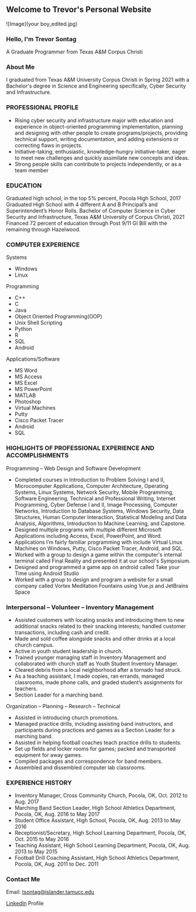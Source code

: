 ## Welcome to Trevor's Personal Website

![Image](your boy_edited.jpg)

### Hello, I'm Trevor Sontag
A Graduate Programmer from Texas A&M Corpus Christi

### About Me

I graduated from Texas A&M University Corpus Christi in Spring 2021 with a Bachelor's degree in Science and Engineering specifically, Cyber Security and Infrastructure.

### PROFESSIONAL PROFILE

- Rising cyber security and infrastructure major with education and experience in object-oriented programming implementation, planning and designing with other people to create programs/projects, providing technical support, writing documentation, and adding extensions or correcting flaws in projects.
- Initiative-taking, enthusiastic, knowledge-hungry initiative-taker, eager to meet new challenges and quickly assimilate new concepts and ideas.
- Strong people skills can contribute to projects independently, or as a team member

### EDUCATION

Graduated high school, in the top 5% percent, Pocola High School, 2017
Graduated High School with 4 different A and B Principal’s and Superintendent’s Honor Rolls.
Bachelor of Computer Science in Cyber Security and Infrastructure, Texas A&M University of Corpus Christi, 2021
Financed 72 percent of education through Post 9/11 GI Bill with the remaining through Hazelwood.

### COMPUTER EXPERIENCE

Systems
- Windows
- Linux

Programming
- C++
- C
- Java
- Object Oriented Programming(OOP)
- Unix Shell Scripting
- Python
- R
- SQL
- Android

Applications/Software
- MS Word
- MS Access
- MS Excel
- MS PowerPoint
- MATLAB
- Photoshop
- Virtual Machines
- Putty
- Cisco Packet Tracer
- Android
- SQL

### HIGHLIGHTS OF PROFESSIONAL EXPERIENCE AND ACCOMPLISHMENTS

Programming – Web Design and Software Development
- Completed courses in Introduction to Problem Solving I and II, Microcomputer Applications, Computer Architecture, Operating Systems, Linux Systems, Network Security, Mobile Programming, Software Engineering, Technical and Professional Writing, Internet Programming, Cyber Defense I and II, Image Processing, Computer Networks, Introduction to Database Systems, Windows Security, Data Structures, Human Computer Interaction, Statistical Modeling and Data Analysis, Algorithms, Introduction to Machine Learning, and Capstone.
- Designed multiple programs with multiple different Microsoft Applications including Access, Excel, PowerPoint, and Word.
- Applications I’m fairly familiar programming with include Virtual Linux Machines on Windows, Putty, Cisco Packet Tracer, Android, and SQL.
- Worked with a group to design a game within the computer's internal terminal called Final Reality and presented it at our school's Symposium. 
- Designed and programmed a game app on android called Take your Time using Android Studio
- Worked with a group to design and program a website for a small company called Vortex Meditation Fountains using Vue.js and JetBrains Space 

### Interpersonal – Volunteer – Inventory Management

- Assisted customers with locating snacks and introducing them to new additional snacks related to their snacking interests; handled customer transactions, including cash and credit.
- Made and sold coffee alongside snacks and other drinks at a local church campus.
- Active in youth student leadership in church.
- Trained younger managing staff in Inventory Management and collaborated with church staff as Youth Student Inventory Manager.
- Cleared debris from a local neighborhood after a tornado had struck.
- As a teaching assistant, I made copies, ran errands, managed classrooms, made phone calls, and graded student’s assignments for teachers.
- Section Leader for a marching band.

Organization – Planning – Research – Technical
- Assisted in introducing church promotions.
- Managed practice drills, including assisting band instructors, and participants during practices and games as a Section Leader for a marching band.
- Assisted in helping football coaches teach practice drills to students.
- Set up fields and locker rooms for games; packed and transported equipment for away games.
- Compiled packages and correspondence for band members.
- Assembled and dissembled computer lab classrooms.

### EXPERIENCE HISTORY

- Inventory Manager, Cross Community Church, Pocola, OK, Oct. 2012 to Aug. 2017
- Marching Band Section Leader, High School Athletics Department, Pocola, OK, Aug. 2016 to May 2017
- Student Office Assistant, High School, Pocola, OK, Aug. 2013 to May 2016
- Receptionist/Secretary, High School Learning Department, Pocola, OK, Oct. 2015 to May 2016
- Teaching Assistant, High School Learning Department, Pocola, OK, Aug. 2013 to May 2015
- Football Drill Coaching Assistant, High School Athletics Department, Pocola, OK, Aug. 2011 to Dec. 2011

### Contact Me

Email: tsontag@islander.tamucc.edu

[LinkedIn](https://www.linkedin.com/in/trevor-sontag-1b06571b7/) Profile
